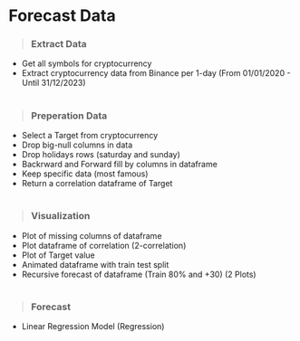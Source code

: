 # Forecast Data

> ### Extract Data
-  Get all symbols for cryptocurrency
-  Extract cryptocurrency data from Binance per 1-day (From 01/01/2020 - Until 31/12/2023)

#

> ### Preperation Data
- Select a Target from cryptocurrency
- Drop big-null columns in data
- Drop holidays rows (saturday and sunday)
- Backrward and Forward fill by columns in dataframe
- Keep specific data (most famous)
- Return a correlation dataframe of Target

#
 
> ### Visualization
- Plot of missing columns of dataframe
- Plot dataframe of correlation (2-correlation)
- Plot of Target value
- Animated dataframe with train test split
- Recursive forecast of dataframe (Train 80% and +30) (2 Plots)

#

> ### Forecast 
- Linear Regression Model (Regression)
